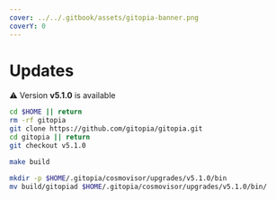 ```yaml
---
cover: ../../.gitbook/assets/gitopia-banner.png
coverY: 0
---
```


# Updates

⚠️ Version **v5.1.0** is available

```bash
cd $HOME || return
rm -rf gitopia
git clone https://github.com/gitopia/gitopia.git
cd gitopia || return
git checkout v5.1.0

make build

mkdir -p $HOME/.gitopia/cosmovisor/upgrades/v5.1.0/bin
mv build/gitopiad $HOME/.gitopia/cosmovisor/upgrades/v5.1.0/bin/
```
